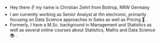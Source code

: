 - Hey there :v: my name is Christian Zehrt from Bottrop, NRW Germany
- I am currently working as Senior Analyst at ifm electronic, primarily focusing on Data Science approaches in Sales as well as Pricing :test_tube:	.
- Formerly, I have a M.Sc. background in Management and Statistics as well as several online courses about Statistics, Maths and Data Science :books:	.

<!---
chrzehrt/chrzehrt is a ✨ special ✨ repository because its `README.md` (this file) appears on your GitHub profile.
You can click the Preview link to take a look at your changes.
--->
